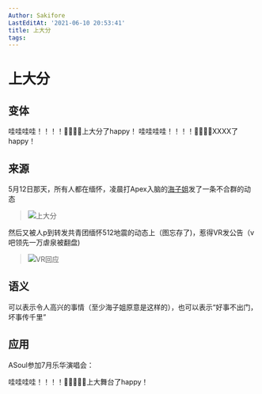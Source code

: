 ```yaml
---
Author: Sakifore
LastEditAt: '2021-06-10 20:53:41'
title: 上大分
tags:
---
```

# 上大分

## 变体

哇哇哇哇！！！！💃💃💃💃上大分了happy！
哇哇哇哇！！！！💃💃💃💃XXXX了happy！

## 来源

5月12日那天，所有人都在缅怀，凌晨打Apex入脑的[海子姐](https://space.bilibili.com/434334701)发了一条不合群的动态
>![上大分](/img/pics/上大分.jpg)

然后又被人p到转发共青团缅怀512地震的动态上（图忘存了)，惹得VR发公告（v吧领先一万虐泉被翻盘)

>![VR回应](/img/pics/VR回应.webp)

## 语义

可以表示令人高兴的事情（至少海子姐原意是这样的），也可以表示“好事不出门，坏事传千里”

## 应用

ASoul参加7月乐华演唱会：

哇哇哇哇！！！！💃💃💃💃💃上大舞台了happy！

